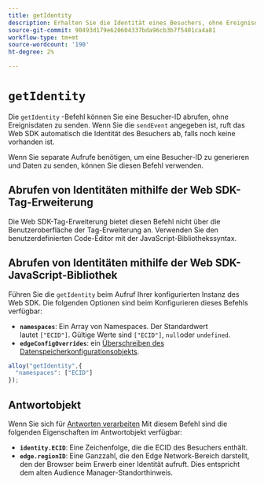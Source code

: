 ```yaml
---
title: getIdentity
description: Erhalten Sie die Identität eines Besuchers, ohne Ereignisdaten zu senden.
source-git-commit: 90493d179e620604337bda96cb3b7f5401ca4a81
workflow-type: tm+mt
source-wordcount: '190'
ht-degree: 2%

---
```


# `getIdentity`

Die `getIdentity` -Befehl können Sie eine Besucher-ID abrufen, ohne Ereignisdaten zu senden. Wenn Sie die `sendEvent` angegeben ist, ruft das Web SDK automatisch die Identität des Besuchers ab, falls noch keine vorhanden ist.

Wenn Sie separate Aufrufe benötigen, um eine Besucher-ID zu generieren und Daten zu senden, können Sie diesen Befehl verwenden.

## Abrufen von Identitäten mithilfe der Web SDK-Tag-Erweiterung

Die Web SDK-Tag-Erweiterung bietet diesen Befehl nicht über die Benutzeroberfläche der Tag-Erweiterung an. Verwenden Sie den benutzerdefinierten Code-Editor mit der JavaScript-Bibliothekssyntax.

## Abrufen von Identitäten mithilfe der Web SDK-JavaScript-Bibliothek

Führen Sie die `getIdentity` beim Aufruf Ihrer konfigurierten Instanz des Web SDK. Die folgenden Optionen sind beim Konfigurieren dieses Befehls verfügbar:

* **`namespaces`**: Ein Array von Namespaces. Der Standardwert lautet `["ECID"]`. Gültige Werte sind `["ECID"]`, `null`oder `undefined`.
* **`edgeConfigOverrides`**: ein [Überschreiben des Datenspeicherkonfigurationsobjekts](datastream-overrides.md).

```js
alloy("getIdentity",{
  "namespaces": ["ECID"]
});
```

## Antwortobjekt

Wenn Sie sich für [Antworten verarbeiten](command-responses.md) Mit diesem Befehl sind die folgenden Eigenschaften im Antwortobjekt verfügbar:

* **`identity.ECID`**: Eine Zeichenfolge, die die ECID des Besuchers enthält.
* **`edge.regionID`**: Eine Ganzzahl, die den Edge Network-Bereich darstellt, den der Browser beim Erwerb einer Identität aufruft. Dies entspricht dem alten Audience Manager-Standorthinweis.

